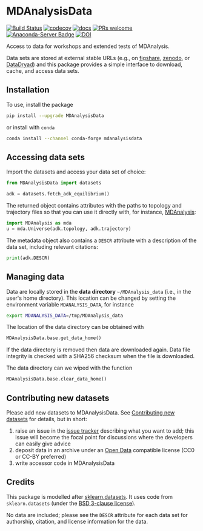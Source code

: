 # MDAnalysisData

[![Build Status](https://github.com/MDAnalysis/MDAnalysisData/actions/workflows/gh-ci.yaml/badge.svg)](https://github.com/MDAnalysis/GridDataFormats/actions/workflows/ci.yaml)
[![codecov](https://codecov.io/gh/MDAnalysis/MDAnalysisData/branch/master/graph/badge.svg)](https://codecov.io/gh/MDAnalysis/MDAnalysisData)
[![docs](https://img.shields.io/badge/docs-latest-brightgreen.svg)](https://www.mdanalysis.org/MDAnalysisData/)
[![PRs welcome](https://img.shields.io/badge/PRs-welcome-brightgreen.svg?style=flat-square)](http://makeapullrequest.com)
[![Anaconda-Server Badge](https://anaconda.org/conda-forge/mdanalysisdata/badges/version.svg)](https://anaconda.org/conda-forge/mdanalysisdata)
[![DOI](https://zenodo.org/badge/147885122.svg)](https://zenodo.org/badge/latestdoi/147885122)

Access to data for workshops and extended tests of MDAnalysis.

Data sets are stored at external stable URLs (e.g., on
[figshare](https://figshare.com/), [zenodo](https://zenodo.org/), or
[DataDryad](https://www.datadryad.org/)) and this package provides a
simple interface to download, cache, and access data sets.

## Installation

To use, install the package
```bash
pip install --upgrade MDAnalysisData
```

or install with `conda`
```bash
conda install --channel conda-forge mdanalysisdata
```

## Accessing data sets 

Import the datasets and access your data set of choice:
```python
from MDAnalysisData import datasets

adk = datasets.fetch_adk_equilibrium()
```


The returned object contains attributes with the paths to topology and
trajectory files so that you can use it directly with, for instance, [MDAnalysis](https://www.mdanalysis.org):
```python
import MDAnalysis as mda
u = mda.Universe(adk.topology, adk.trajectory)
```

The metadata object also contains a `DESCR` attribute with a
description of the data set, including relevant citations:
```python
print(adk.DESCR)
```

## Managing data

Data are locally stored in the **data directory** `~/MDAnalysis_data`
(i.e., in the user's home directory). This location can be changed by
setting the environment variable `MDANALYSIS_DATA`, for instance
```bash
export MDANALYSIS_DATA=/tmp/MDAnalysis_data
```

The location of the data directory can be obtained with
```python
MDAnalysisData.base.get_data_home()
```

If the data directory is removed then data are downloaded again. Data
file integrity is checked with a SHA256 checksum when the file is
downloaded.

The data directory can we wiped with the function
```python
MDAnalysisData.base.clear_data_home()
```

## Contributing new datasets

Please add new datasets to MDAnalysisData. See [Contributing new
datasets](https://www.mdanalysis.org/MDAnalysisData/contributing.html)
for details, but in short:

1. raise an issue in the [issue
   tracker](https://github.com/MDAnalysis/MDAnalysisData/issues) describing
   what you want to add; this issue will become the focal point for discussions
   where the developers can easily give advice
2. deposit data in an archive under an [Open
   Data](https://opendatacommons.org/) compatible license (CC0 or
   CC-BY preferred)
3. write accessor code in MDAnalysisData


## Credits

This package is modelled after
[sklearn.datasets](http://scikit-learn.org/stable/modules/classes.html#module-sklearn.datasets). It
uses code from `sklearn.datasets` (under the [BSD 3-clause
license](https://github.com/scikit-learn/scikit-learn/blob/master/COPYING)).

No data are included; please see the `DESCR` attribute for each data
set for authorship, citation, and license information for the data.


